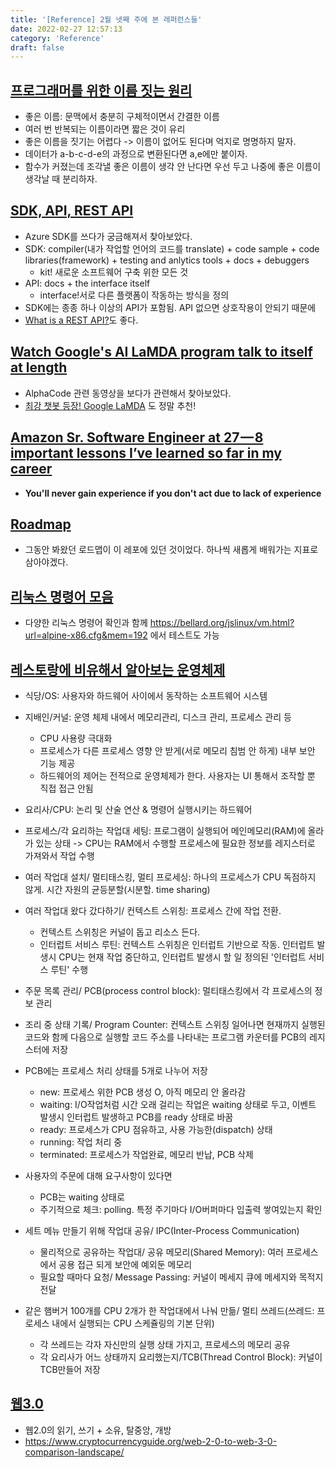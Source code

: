 ```yaml
---
title: '[Reference] 2월 넷째 주에 본 레퍼런스들'
date: 2022-02-27 12:57:13
category: 'Reference'
draft: false
---
```


## [프로그래머를 위한 이름 짓는 원리](https://green-labs.github.io/programmers-naming)
- 좋은 이름: 문맥에서 충분히 구체적이면서 간결한 이름
- 여러 번 반복되는 이름이라면 짧은 것이 유리
- 좋은 이름을 짓기는 어렵다 -> 이름이 없어도 된다며 억지로 명명하지 말자.
- 데이터가 a-b-c-d-e의 과정으로 변환된다면 a,e에만 붙이자.
- 함수가 커졌는데 조각낼 좋은 이름이 생각 안 난다면 우선 두고 나중에 좋은 이름이 생각날 때 분리하자. 

## [SDK, API, REST API](https://www.ibm.com/cloud/blog/sdk-vs-api)
- Azure SDK를 쓰다가 궁금해져서 찾아보았다. 
- SDK: compiler(내가 작업할 언어의 코드를 translate) + code sample + code libraries(framework) + testing and anlytics tools + docs + debuggers 
  - kit! 새로운 소프트웨어 구축 위한 모든 것
- API: docs + the interface itself
  - interface!서로 다른 플랫폼이 작동하는 방식을 정의
- SDK에는 종종 하나 이상의 API가 포함됨. API 없으면 상호작용이 안되기 때문에
- [What is a REST API?](https://www.youtube.com/watch?v=lsMQRaeKNDk)도 좋다.

## [Watch Google's AI LaMDA program talk to itself at length](https://www.youtube.com/watch?v=aUSSfo5nCdM&t=129s&ab_channel=CNETHighlights)
- AlphaCode 관련 동영상을 보다가 관련해서 찾아보았다. 
- [최강 챗봇 등장! Google LaMDA](https://jiho-ml.com/weekly-nlp-50/?fbclid=IwAR09OEBxvsFt8-ZLaY3iy9m1Kt4slcxomHFFc7jatAbx4uIZtN9D2IlhH7I) 도 정말 추천!

## [Amazon Sr. Software Engineer at 27 — 8 important lessons I’ve learned so far in my career](https://levelup.gitconnected.com/amazons-sr-software-engineer-at-27-8-important-lessons-i-ve-learned-so-far-in-my-career-9fdfbfbc1a6a)
- **You'll never gain experience if you don't act due to lack of experience**

## [Roadmap](https://github.com/kamranahmedse/developer-roadmap)
- 그동안 봐왔던 로드맵이 이 레포에 있던 것이었다. 하나씩 새롭게 배워가는 지표로 삼아야겠다.

## [리눅스 명령어 모음](https://dora-guide.com/linux-commands/)
- 다양한 리눅스 명령어 확인과 함께 https://bellard.org/jslinux/vm.html?url=alpine-x86.cfg&mem=192 에서 테스트도 가능

## [레스토랑에 비유해서 알아보는 운영체제](https://yozm.wishket.com/magazine/detail/1269/)
- 식당/OS: 사용자와 하드웨어 사이에서 동작하는 소프트웨어 시스템
- 지배인/커널: 운영 체제 내에서 메모리관리, 디스크 관리, 프로세스 관리 등
  - CPU 사용량 극대화
  - 프로세스가 다른 프로세스 영향 안 받게(서로 메모리 침범 안 하게) 내부 보안 기능 제공
  - 하드웨어의 제어는 전적으로 운영체제가 한다. 사용자는 UI 통해서 조작할 뿐 직접 접근 안됨
- 요리사/CPU: 논리 및 산술 연산 & 명령어 실행시키는 하드웨어

- 프로세스/각 요리하는 작업대 세팅: 프로그램이 실행되어 메인메모리(RAM)에 올라가 있는 상태 -> CPU는 RAM에서 수행할 프로세스에 필요한 정보를 레지스터로 가져와서 작업 수행
- 여러 작업대 설치/ 멀티태스킹, 멀티 프로세싱: 하나의 프로세스가 CPU 독점하지 않게. 시간 자원의 균등분할(시분할. time sharing)
- 여러 작업대 왔다 갔다하기/ 컨텍스트 스위칭: 프로세스 간에 작업 전환. 
  - 컨텍스트 스위칭은 커널이 돕고 리소스 든다. 
  - 인터럽트 서비스 루틴: 컨텍스트 스위칭은 인터럽트 기반으로 작동. 인터럽트 발생시 CPU는 현재 작업 중단하고, 인터럽트 발생시 할 일 정의된 '인터럽트 서비스 루틴' 수행

- 주문 목록 관리/ PCB(process control block): 멀티태스킹에서 각 프로세스의 정보 관리 
- 조리 중 상태 기록/ Program Counter: 컨텍스트 스위칭 일어나면 현재까지 실행된 코드와 함께 다음으로 실행할 코드 주소를 나타내는 프로그램 카운터를 PCB의 레지스터에 저장
- PCB에는 프로세스 처리 상태를 5개로 나누어 저장
  - new: 프로세스 위한 PCB 생성 O, 아직 메모리 안 올라감
  - waiting: I/O작업처럼 시간 오래 걸리는 작업은 waiting 상태로 두고, 이벤트 발생시 인터럽트 발생하고 PCB를 ready 상태로 바꿈
  - ready: 프로세스가 CPU 점유하고, 사용 가능한(dispatch) 상태
  - running: 작업 처리 중
  - terminated: 프로세스가 작업완료, 메모리 반납, PCB 삭제

- 사용자의 주문에 대해 요구사항이 있다면
  - PCB는 waiting 상태로 
  - 주기적으로 체크: polling. 특정 주기마다 I/O버퍼마다 입출력 쌓여있는지 확인

- 세트 메뉴 만들기 위해 작업대 공유/ IPC(Inter-Process Communication)
  - 물리적으로 공유하는 작업대/ 공유 메모리(Shared Memory): 여러 프로세스에서 공용 접근 되게 보안에 예외둔 메모리
  - 필요할 때마다 요청/ Message Passing: 커널이 메세지 큐에 메세지와 목적지 전달

- 같은 햄버거 100개를 CPU 2개가 한 작업대에서 나눠 만듦/ 멀티 쓰레드(쓰레드: 프로세스 내에서 실행되는 CPU 스케쥴링의 기본 단위)
  - 각 쓰레드는 각자 자신만의 실행 상태 가지고, 프로세스의 메모리 공유
  - 각 요리사가 어느 상태까지 요리했는지/TCB(Thread Control Block): 커널이 TCB만들어 저장

## [웹3.0](https://blog.lgcns.com/2762)
- 웹2.0의 읽기, 쓰기 + 소유, 탈중앙, 개방
- https://www.cryptocurrencyguide.org/web-2-0-to-web-3-0-comparison-landscape/
